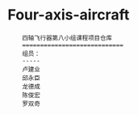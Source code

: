 # Four-axis-aircraft
		四轴飞行器第八小组课程项目仓库
		============================
		组员：
		-----
		卢建业
		邱永臣
		龙德成
		陈俊宏
		罗双奇
